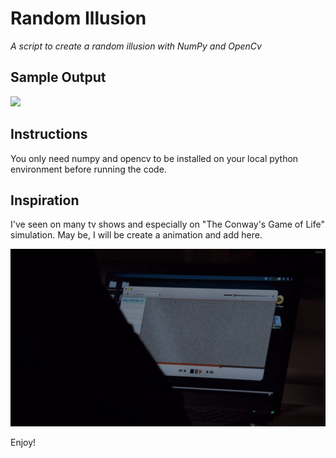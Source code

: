 # Random Illusion

_A script to create a random illusion with NumPy and OpenCv_

## Sample Output

<img src="output.gif">


## Instructions

You only need numpy and opencv to be installed on your local python environment before running the code.


## Inspiration

I've seen on many tv shows and especially on "The Conway's Game of Life" simulation. May be, I will be create a animation and add here.

<img src="images/sample-screenshot-from-theblacklist.png">

Enjoy!